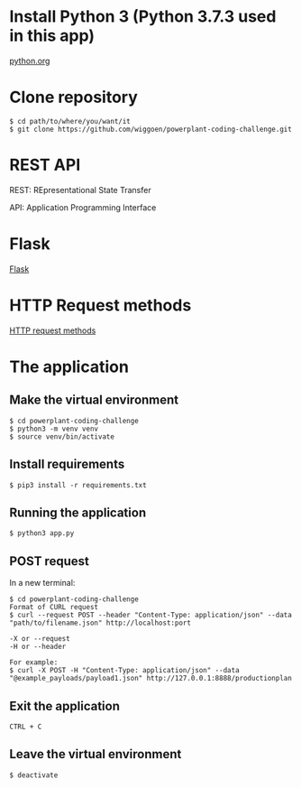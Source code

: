 # Install Python 3 (Python 3.7.3 used in this app)
[python.org](https://www.python.org/)

# Clone repository
```
$ cd path/to/where/you/want/it
$ git clone https://github.com/wiggoen/powerplant-coding-challenge.git
```

# REST API
REST: REpresentational State Transfer

API: Application Programming Interface

# Flask
[Flask](https://flask.palletsprojects.com/en/1.1.x/)

# HTTP Request methods
[HTTP request methods](https://developer.mozilla.org/en-US/docs/Web/HTTP/Methods)

# The application
## Make the virtual environment
```
$ cd powerplant-coding-challenge
$ python3 -m venv venv
$ source venv/bin/activate
```

## Install requirements
```
$ pip3 install -r requirements.txt
```

## Running the application
```
$ python3 app.py
```

## POST request
In a new terminal:
```
$ cd powerplant-coding-challenge
Format of CURL request
$ curl --request POST --header "Content-Type: application/json" --data "path/to/filename.json" http://localhost:port

-X or --request
-H or --header

For example:
$ curl -X POST -H "Content-Type: application/json" --data "@example_payloads/payload1.json" http://127.0.0.1:8888/productionplan

```

## Exit the application
```
CTRL + C
```

## Leave the virtual environment
```
$ deactivate
```

